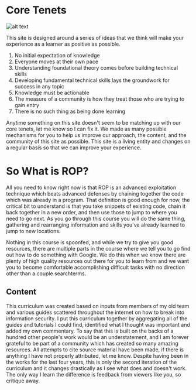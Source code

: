 # Core Tenets
![alt text](https://news.yale.edu/sites/default/files/styles/horizontal_image/public/d6_files/YaleNews_hopper-grace.UNIVAC.102635875-CC_0.jpg?itok=4HL3ETlO "img3")

This site is designed around a series of ideas that we think will make your experience as a learner as positive as possible.

1. No initial expectation of knowledge
2. Everyone moves at their own pace
3. Understanding foundational theory comes before building technical skills
4. Developing fundamental technical skills lays the groundwork for success in any topic
5. Knowledge must be actionable
6. The measure of a community is how they treat those who are trying to gain entry
7. There is no such thing as being done learning

Anytime something on this site doesn't seem to be matching up with our core tenets, let me know so I can fix it. We made as many possible mechanisms for you to help us improve our approach, the content, and the community of this site as possible. This site is a living entity and changes on a regular basis so that we can improve your experience.

# So What is ROP?
All you need to know right now is that ROP is an advanced exploitation technique which beats advanced defenses by chaining together the code which was already in a program. That definition is good enough for now, the critical bit to understand is that you take snippets of existing code, chain it back together in a new order, and then use those to jump to where you need to go next. As you go through this course you will do the same thing, gathering and rearranging information and skills you've already learned to jump to new locations.

Nothing in this course is spoonfed, and while we try to give you good resources, there are multiple parts in the course where we tell you to go find out how to do something with Google. We do this when we know there are plenty of high quality resources out there for you to learn from and we want you to become comfortable accomplishing difficult tasks with no direction other than a couple searchterms.

## Content
This curriculum was created based on inputs from members of my old team and various guides scattered throughout the internet on how to break into information security. I put this curriculum together by aggregating all of the guides and tutorials I could find, identified what I thought was important and added my own commentary. To say that this is built on the backs of a hundred other people's work would be an understatement, and I am forever grateful to be part of a community which has created so many amazing resources. All attempts to cite source material have been made, if there is anything I have not properly attributed, let me know. Despite having been in the works for the last four years, this is only the second iteration of the curriculum and it changes drastically as I see what does and doesn't work.  The only way I learn the difference is feedback from viewers like you, so critique away.
